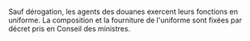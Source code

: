 Sauf dérogation, les agents des douanes exercent leurs
fonctions en uniforme.
La composition et la fourniture de l'uniforme sont fixées par décret
pris en Conseil des ministres.